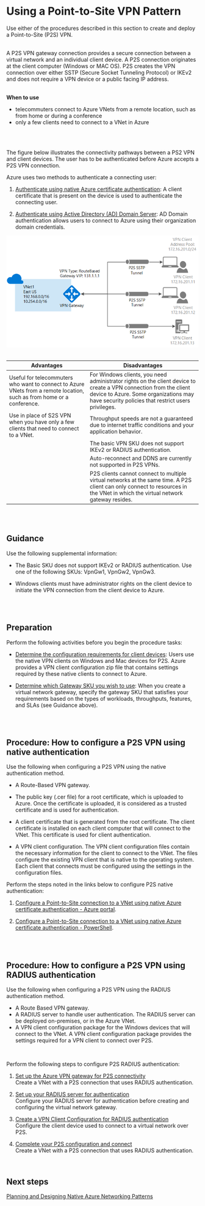 # Using a Point-to-Site VPN Pattern
Use either of the procedures described in this section to create and deploy a Point-to-Site (P2S) VPN. 
<br />
<br />

A P2S VPN gateway connection provides a secure connection between a virtual network and an individual client device. A P2S connection originates at the client computer (Windows or MAC OS). P2S creates the VPN connection over either SSTP (Secure Socket Tunneling Protocol) or IKEv2 and does not require a VPN device or a public facing IP address.
<br />
<br />

**When to use**
- telecommuters connect to Azure VNets from a remote location, such as from home or during a conference
- only a few clients need to connect to a VNet in Azure
<br />
<br />

The figure below illustrates the connectivity pathways between a PS2 VPN and client devices. The user has to be authenticated before Azure accepts a P2S VPN connection. 

Azure uses two methods to authenticate a connecting user:

1. [Authenticate using native Azure certificate authentication](https://docs.microsoft.com/en-us/azure/vpn-gateway/point-to-site-about#authenticate-using-native-azure-certificate-authentication):  A client certificate that is present on the device is used to authenticate the connecting user.
	
2. [Authenticate using Active Directory (AD) Domain Server](https://docs.microsoft.com/en-us/azure/vpn-gateway/point-to-site-about#authenticate-using-active-directory-ad-domain-server):  AD Domain authentication allows users to connect to Azure using their organization domain credentials. 

![P2S-VPN-Pattern](https://github.com/alvarovitta/Azure-Networking/blob/master/images/P2S-VPN-Pattern.png)
<br />
<br />

| Advantages        | Disadvantages           |
| ------------- |---------------|
|Useful for telecommuters who want to connect to Azure VNets from a remote location, such as from home or a conference.| For Windows clients, you need administrator rights on the client device to create a VPN connection from the client device to Azure. Some organizations may have security policies that restrict users privileges.
|Use in place of S2S VPN when you have only a few clients that need to connect to a VNet.| 	Throughput speeds are not a guaranteed due to internet traffic conditions and your application behavior.|
|	|The basic VPN SKU does not support IKEv2 or RADIUS authentication.|
|	|Auto-reconnect and DDNS are currently not supported in P2S VPNs.|
|	|P2S clients cannot connect to multiple virtual networks at the same time. A P2S client can only connect to resources in the VNet in which the virtual network gateway resides.|
<br />
<br />

## Guidance
Use the following supplemental information:

- The Basic SKU does not support IKEv2 or RADIUS authentication. Use one of the following SKUs: VpnGw1, VpnGw2, VpnGw3. 
	
- Windows clients must have administrator rights on the client device to initiate the VPN connection from the client device to Azure.
<br />
<br />

## Preparation
Perform the following activities before you begin the procedure tasks: 
	
- [Determine the configuration requirements for client devices](https://docs.microsoft.com/en-us/azure/vpn-gateway/point-to-site-about#configuration-requirements-for-client-devices):  Users use the native VPN clients on Windows and Mac devices for P2S. Azure provides a VPN client configuration zip file that contains settings required by these native clients to connect to Azure.
	
- [Determine which Gateway SKU you wish to use](https://docs.microsoft.com/en-us/azure/vpn-gateway/point-to-site-about#gwsku):  When you create a virtual network gateway, specify the gateway SKU that satisfies your requirements based on the types of workloads, throughputs, features, and SLAs (see Guidance above).
<br />
<br />

## Procedure:  How to configure a P2S VPN using native authentication
Use the following when configuring a P2S VPN using the native authentication method.

- A Route-Based VPN gateway.
	
- The public key (.cer file) for a root certificate, which is uploaded to Azure. Once the certificate is uploaded, it is considered as a trusted certificate and is used for authentication.
	
- A client certificate that is generated from the root certificate. The client certificate is installed on each client computer that will connect to the VNet. This certificate is used for client authentication.
	
- A VPN client configuration. The VPN client configuration files contain the necessary information for the client to connect to the VNet. The files configure the existing VPN client that is native to the operating system. Each client that connects must be configured using the settings in the configuration files.

Perform the steps noted in the links below to configure P2S native authentication:

1. [Configure a Point-to-Site connection to a VNet using native Azure certificate authentication - Azure portal](https://docs.microsoft.com/en-us/azure/vpn-gateway/vpn-gateway-howto-point-to-site-resource-manager-portal#createvnet).
	
2. [Configure a Point-to-Site connection to a VNet using native Azure certificate authentication - PowerShell](https://docs.microsoft.com/en-us/azure/vpn-gateway/vpn-gateway-howto-point-to-site-rm-ps).
<br />
<br />

## Procedure:  How to configure a P2S VPN using RADIUS authentication
Use the following when configuring a P2S VPN using the RADIUS authentication method.

- A Route Based VPN gateway.
- A RADIUS server to handle user authentication. The RADIUS server can be deployed on-premises, or in the Azure VNet.
- A VPN client configuration package for the Windows devices that will connect to the VNet. A VPN client configuration package provides the settings required for a VPN client to connect over P2S.
<br />

Perform the following steps to configure P2S RADIUS authentication:
1. [Set up the Azure VPN gateway for P2S connectivity](https://docs.microsoft.com/en-us/azure/vpn-gateway/point-to-site-how-to-radius-ps)   
  Create a VNet with a P2S connection that uses RADIUS authentication.
	
2. [Set up your RADIUS server for authentication](https://docs.microsoft.com/en-us/azure/vpn-gateway/point-to-site-how-to-radius-ps#radius)  
Configure your RADIUS server for authentication before creating and configuring the virtual network gateway.
	
3. [Create a VPN Client Configuration for RADIUS authentication](https://docs.microsoft.com/en-us/azure/vpn-gateway/point-to-site-vpn-client-configuration-radius)  
Configure the client device used to connect to a virtual network over P2S. 
	
4. [Complete your P2S configuration and connect](https://docs.microsoft.com/en-us/azure/vpn-gateway/point-to-site-how-to-radius-ps)  
Create a VNet with a P2S connection that uses RADIUS authentication. 
<br />


## Next steps
[Planning and Designing Native Azure Networking Patterns](3.0-Planning-and-Designing-Native-Azure-Networking-Patterns.md)

